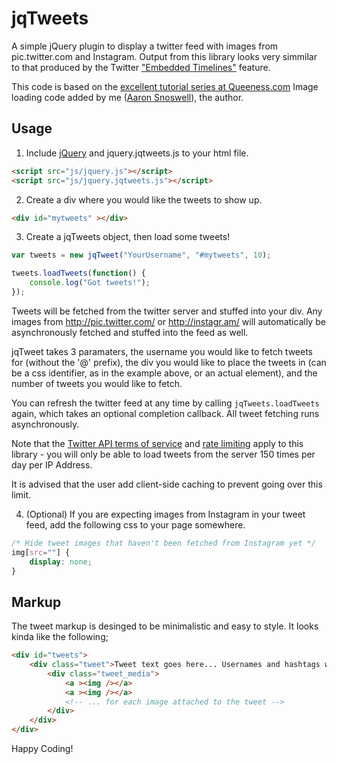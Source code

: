 # jqTweets

A simple jQuery plugin to display a twitter feed with images from
pic.twitter.com and Instagram. Output from this library looks very simmilar to
that produced by the Twitter
["Embedded Timelines"](https://dev.twitter.com/docs/embedded-timelines)
feature.

This code is based on the
[excellent tutorial series at Queeness.com](http://www.queness.com/post/8881/create-a-twitter-feed-with-attached-images-from-media-entities)
Image loading code added by me
([Aaron Snoswell](http://twitter.com/aaronsnoswell)), the author.

## Usage

1. Include [jQuery](http://jquery.com/) and jquery.jqtweets.js to your html file.

```html
<script src="js/jquery.js"></script>
<script src="js/jquery.jqtweets.js"></script>
```

2. Create a div where you would like the tweets to show up.

```html
<div id="mytweets" ></div>
```

3. Create a jqTweets object, then load some tweets!

```js
var tweets = new jqTweet("YourUsername", "#mytweets", 10);

tweets.loadTweets(function() {
    console.log("Got tweets!");
});
```

Tweets will be fetched from the twitter server and stuffed into your div. Any
images from http://pic.twitter.com/ or http://instagr.am/ will automatically
be asynchronously fetched and stuffed into the feed as well.

jqTweet takes 3 paramaters, the username you would like to fetch tweets for
(without the '@' prefix), the div you would like to place the tweets in (can
be a css identifier, as in the example above, or an actual element), and the
number of tweets you would like to fetch.

You can refresh the twitter feed at any time by calling
`jqTweets.loadTweets` again, which takes an optional completion callback. All
tweet fetching runs asynchronously.

Note that the
[Twitter API terms of service](https://dev.twitter.com/terms/api-terms) and
[rate limiting](https://dev.twitter.com/docs/rate-limiting) apply to this
library - you will only be able to load tweets from the server 150 times per
day per IP Address.

It is advised that the user add client-side caching to prevent going over this
limit.


4. (Optional) If you are expecting images from Instagram in your tweet feed,
add the following css to your page somewhere.

```css
/* Hide tweet images that haven't been fetched from Instagram yet */
img[src=""] {
    display: none;
}
```

## Markup

The tweet markup is desinged to be minimalistic and easy to style. It looks
kinda like the following;

```html
<div id="tweets">
    <div class="tweet">Tweet text goes here... Usernames and hashtags will be automatically linkified
        <div class="tweet_media">
            <a ><img /></a>
            <a ><img /></a>
            <!-- ... for each image attached to the tweet -->
        </div>
    </div>
</div>
```

Happy Coding!



